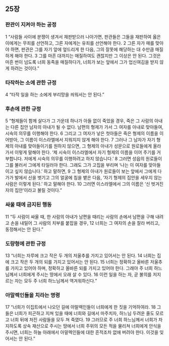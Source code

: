 ## 25장
### 판관이 지켜야 하는 공정
1 “사람들 사이에 분쟁이 생겨서 재판받으러 나아가면, 판관들은 그들을 재판하여 옳은 이에게는 무죄를 선언하고, 그른 자에게는 유죄를 선언해야 한다.
2 그른 자가 매를 맞아야 하면, 판관은 그를 자기 앞에 엎드리게 한 다음, 그의 잘못에 해당하는 대 수만큼 매질하게 해야 한다.
3 그를 마흔 대까지는 매질하여도 괜찮지만 그 이상은 안 된다. 그것은 마흔 번이 넘도록 너희 동족을 매질하다가, 너희가 보는 앞에서 그가 업신여김을 받지 않게 하려는 것이다.”
### 타작하는 소에 관한 규정
4 “타작 일을 하는 소에게 부리망을 씌워서는 안 된다.”
### 후손에 관한 규정
5 “형제들이 함께 살다가 그 가운데 하나가 아들 없이 죽었을 경우, 죽은 그 사람의 아내는 다른 집안 남자의 아내가 될 수 없다. 남편의 형제가 가서 그 여자를 아내로 맞아들여, 시숙의 의무를 이행해야 한다.
6 그리고 그 여자가 낳은 첫아들은 죽은 형제의 이름을 이어받아, 그 이름이 이스라엘에서 지워지지 않게 해야 한다.
7 그러나 그 남자가 자기 형제의 아내를 맞아들이기를 원하지 않으면, 그 형제의 아내가 성문으로 원로들에게 올라가서 이렇게 말해야 한다. ‘제 시숙이 이스라엘에서 자기 형제의 이름을 이어 주기를 거부합니다. 저에게 시숙의 의무를 이행하려고 하지 않습니다.’
8 그러면 성읍의 원로들이 그를 불러서 그에게 타일러야 한다. 그래도 그가 고집을 부리며 ‘나는 이 여자를 맞아들이고 싶지 않습니다.’ 하고 말하면,
9 그 형제의 아내가 원로들이 보는 앞에서 그에게 다가가 발에서 신을 벗기고 그의 얼굴에 침을 뱉은 다음, ‘자기 형제의 집안을 세우지 않는 사람은 이렇게 된다.’ 하고 말해야 한다.
10 그러면 이스라엘에서 그의 이름은 ‘신 벗겨진 자의 집안’이라고 불릴 것이다.”
### 싸울 때에 금지된 행동
11 “두 사람이 싸울 때, 한 사람의 아내가 남편을 때리는 사람의 손에서 남편을 구해 내려고 손을 내밀어 그 사람의 치부를 붙잡을 경우,
12 너희는 그 여자의 손을 잘라 버리고, 동정해서는 안 된다.”
### 도량형에 관한 규정
13 “너희는 자루에 크고 작은 두 개의 저울추를 가지고 있어서는 안 된다.
14 너희는 집에 크고 작은 두 개의 되를 가지고 있어서는 안 된다.
15 너희는 정확하고 올바른 저울추를 가지고 있어야 하며, 정확하고 올바른 되를 가지고 있어야 한다. 그래야 주 너희 하느님께서 너희에게 주시는 땅에서 오래 살 수 있다.
16 이런 일을 하는 자, 곧 불의를 저지르는 자는 모두 주 너희 하느님께서 역겨워하신다.”
### 아말렉인들을 치라는 명령
17 “너희가 이집트에서 나오던 길에 아말렉인들이 너희에게 한 짓을 기억하여라.
18 그들은 너희가 피곤하고 지쳐 있을 때에 너희와 길에서 마주치자, 하느님 두려운 줄도 모르고 너희 뒤에 처진 사람들을 모두 쳐 죽였다.
19 그러므로 주 너희 하느님께서 너희가 차지하도록 상속 재산으로 주시는 땅에서 너희 주위의 모든 적을 물리쳐 너희에게 안식을 주시면, 너희는 하늘 아래에서 아말렉인들에 대한 흔적조차 없애 버려야 한다. 이것을 잊어서는 안 된다.”

